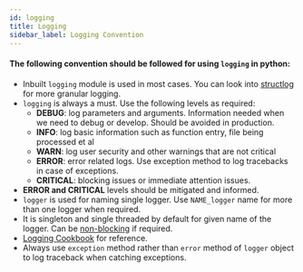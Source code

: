 ```yaml
---
id: logging
title: Logging
sidebar_label: Logging Convention
---
```


#### The following convention should be followed for using `logging` in python:

* Inbuilt `logging` module is used in most cases. You can look into [structlog](https://www.structlog.org/en/stable/) for more granular logging.
* `logging` is always a must. Use the following levels as required:
    - **DEBUG**: log parameters and arguments. Information needed when we need to debug or develop. Should be avoided in production.
    - **INFO**: log basic information such as function entry, file being processed et al
    - **WARN**: log user security and other warnings that are not critical
    - **ERROR**: error related logs. Use exception method to log tracebacks in case of exceptions.
    - **CRITICAL**: blocking issues or immediate attention issues.
* **ERROR and CRITICAL** levels should be mitigated and informed.
* `logger` is used for naming single logger. Use `NAME_logger` name for more than one logger when required.
* It is singleton and single threaded by default for given name of the logger. Can be [non-blocking](https://docs.python.org/3/howto/logging-cookbook.html#dealing-with-handlers-that-block) if required.
* [Logging Cookbook](https://docs.python.org/3/howto/logging-cookbook.html) for reference.
* Always use `exception` method rather than `error` method of `logger` object to log traceback when catching exceptions.
